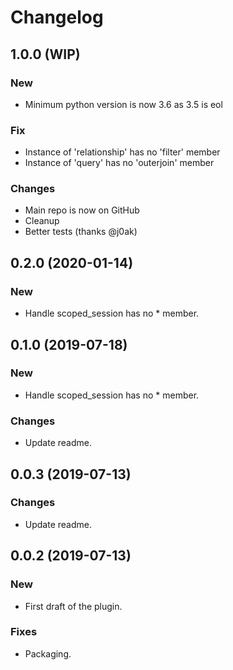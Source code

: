 
# Changelog

## 1.0.0 (WIP)

### New

* Minimum python version is now 3.6 as 3.5 is eol

### Fix

* Instance of 'relationship' has no 'filter' member
* Instance of 'query' has no 'outerjoin' member

### Changes

* Main repo is now on GitHub
* Cleanup
* Better tests (thanks @j0ak)

## 0.2.0 (2020-01-14)

### New

* Handle scoped_session has no * member.

## 0.1.0 (2019-07-18)

### New

* Handle scoped_session has no * member.

### Changes

* Update readme.

## 0.0.3 (2019-07-13)

### Changes

* Update readme.

## 0.0.2 (2019-07-13)

### New

* First draft of the plugin.

### Fixes

* Packaging.


